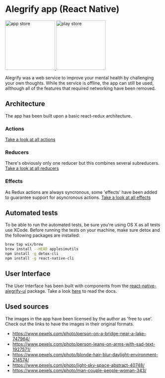 # Alegrify app (React Native)

<a href="https://itunes.apple.com/app/alegrify/id1450090646" title="app store">
  <img alt="app store" src="https://alegrify.com/apple_store.png" width="160" />
</a>
<a href="https://play.google.com/store/apps/details?id=com.alegrify" title="play store">
  <img alt="play store" src="https://alegrify.com/google-play.png" width="160" />
</a>

Alegrify was a web service to improve your mental health by challenging your own thoughts.
While the service is offline, the app can still be used, allthough all of the features that required networking have been removed.

## Architecture

The app has been built upon a basic react-redux architecture.

### Actions

[Take a look at all actions](https://github.com/dejakob/react-native-alegrify-offline/tree/master/src/store-actions)

### Reducers

There's obviously only one reducer but this combines several subreducers.
[Take a look at all reducers](https://github.com/dejakob/react-native-alegrify-offline/tree/master/src/store-reducers)

### Effects

As Redux actions are always syncronous, some 'effects' have been added to guarantee support for asyncronous actions.
[Take a look at all effects](https://github.com/dejakob/react-native-alegrify-offline/tree/master/src/store-fx)

## Automated tests

To be able to run the automated tests, be sure you're using OS X as all tests use XCode.
Before running the tests on your machine, make sure detox and the following packages are installed:

```bash
brew tap wix/brew
brew install --HEAD applesimutils
npm install -g detox-cli
npm install -g react-native-cli
```

## User Interface

The User Interface has been built with components from the [react-native-alegrify-ui](https://www.npmjs.com/package/react-native-alegrify-ui) package. Take a look [here](https://dejakob.com/react-native-alegrify-ui) to read the docs.

## Used sources

The images in the app have been licensed by the author as 'free to use'.
Check out the links to have the images in their original formats.

* https://www.pexels.com/photo/person-on-a-bridge-near-a-lake-747964/
* https://www.pexels.com/photo/person-leans-on-arms-with-sad-text-1927571/
* https://www.pexels.com/photo/blonde-hair-blur-daylight-environment-214574/
* https://www.pexels.com/photo/light-sky-space-abstract-40748/
* https://www.pexels.com/photo/man-couple-people-woman-343/
